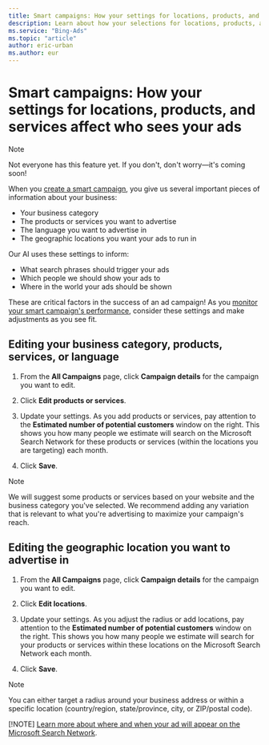 ```yaml
---
title: Smart campaigns: How your settings for locations, products, and services affect who sees your ads
description: Learn about how your selections for locations, products, and services determine who sees your ads, and how to adjust these settings after you've created a campaign.
ms.service: "Bing-Ads"
ms.topic: "article"
author: eric-urban
ms.author: eur
---
```


# Smart campaigns: How your settings for locations, products, and services affect who sees your ads

> [!NOTE]
> Not everyone has this feature yet. If you don't, don't worry—it's coming soon!

When you [create a smart campaign](./hlp_BA_CONC_SmartCamps_Intro.md), you give us several important pieces of information about your business:

- Your business category
- The products or services you want to advertise
- The language you want to advertise in
- The geographic locations you want your ads to run in

Our AI uses these settings to inform:

- What search phrases should trigger your ads
- Which people we should show your ads to
- Where in the world your ads should be shown

These are critical factors in the success of an ad campaign! As you [monitor your smart campaign's performance](./hlp_BA_CONC_SmartCamps_Monitor.md), consider these settings and make adjustments as you see fit.

## Editing your business category, products, services, or language
1. From the **All Campaigns** page, click **Campaign details** for the campaign you want to edit.
1. Click **Edit products or services**.
1. Update your settings.
As you add products or services, pay attention to the **Estimated number of potential customers** window on the right. This shows you how many people we estimate will search on the Microsoft Search Network for these products or services (within the locations you are targeting) each month.

1. Click **Save**.

> [!NOTE]
> We will suggest some products or services based on your website and the business category you've selected. We recommend adding any variation that is relevant to what you're advertising to maximize your campaign's reach.

## Editing the geographic location you want to advertise in
1. From the **All Campaigns** page, click **Campaign details** for the campaign you want to edit.
1. Click **Edit locations**.
1. Update your settings.
As you adjust the radius or add locations, pay attention to the **Estimated number of potential customers** window on the right. This shows you how many people we estimate will search for your products or services within these locations on the Microsoft Search Network each month.

1. Click **Save**.

> [!NOTE]
> You can either target a radius around your business address or within a specific location (country/region, state/province, city, or ZIP/postal code).
> 
> [!NOTE]
> [Learn more about where and when your ad will appear on the Microsoft Search Network](./hlp_BA_CONC_SmartCamps_AdNetwork.md).


